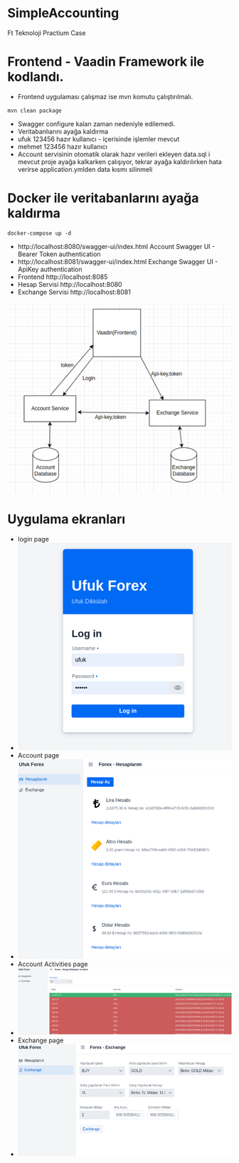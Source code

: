 # SimpleAccounting
Ft Teknoloji Practium Case
# Frontend - Vaadin Framework ile kodlandı.
- Frontend uygulaması çalışmaz ise mvn komutu çalıştırılmalı.
```maven
mvn clean package
```
- Swagger configure kalan zaman nedeniyle edilemedi. 
- Veritabanlıarını ayağa kaldırma
- ufuk 123456 hazır kullanıcı - içerisinde işlemler mevcut
- mehmet 123456 hazır kullanıcı
- Account servisinin otomatik olarak hazır verileri ekleyen data.sql i mevcut proje ayağa kalkarken çalışıyor, tekrar ayağa kaldırılırken hata verirse application.ymlden data kısmı silinmeli

# Docker ile veritabanlarını ayağa kaldırma
```
docker-compose up -d
```
- http://localhost:8080/swagger-ui/index.html Account Swagger UI - Bearer Token authentication
- http://localhost:8081/swagger-ui/index.html Exchange Swagger UI - ApiKey authentication
- Frontend http://localhost:8085
- Hesap Servisi http://localhost:8080
- Exchange Servisi http://localhost:8081

![img.png](image/img.png)
# Uygulama ekranları
- login page
- ![img_1.png](image/img_1.png)
- Account page
- ![img_2.png](image/img_2.png)
- Account Activities page
- ![img_3.png](image/img_3.png)
- Exchange page
- ![img_4.png](image/img_4.png)